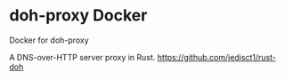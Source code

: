# doh-proxy Docker
Docker for doh-proxy

A DNS-over-HTTP server proxy in Rust. https://github.com/jedisct1/rust-doh
